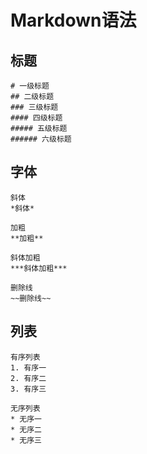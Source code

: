 # Markdown语法

## 标题

    # 一级标题
    ## 二级标题
    ### 三级标题
    #### 四级标题
    ##### 五级标题
    ###### 六级标题

## 字体

    斜体
    *斜体*

    加粗
    **加粗**

    斜体加粗
    ***斜体加粗***

    删除线
    ~~删除线~~

## 列表

    有序列表
    1. 有序一
    2. 有序二
    3. 有序三

    无序列表
    * 无序一
    * 无序二
    * 无序三
